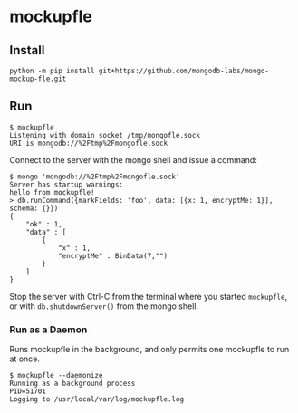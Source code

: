 # mockupfle

## Install

```
python -m pip install git+https://github.com/mongodb-labs/mongo-mockup-fle.git
```

## Run

```
$ mockupfle
Listening with domain socket /tmp/mongofle.sock
URI is mongodb://%2Ftmp%2Fmongofle.sock
```

Connect to the server with the mongo shell and issue a command:

```
$ mongo 'mongodb://%2Ftmp%2Fmongofle.sock'
Server has startup warnings:
hello from mockupfle!
> db.runCommand({markFields: 'foo', data: [{x: 1, encryptMe: 1}], schema: {}})
{
	"ok" : 1,
	"data" : [
		{
			"x" : 1,
			"encryptMe" : BinData(7,"")
		}
	]
}
```

Stop the server with Ctrl-C from the terminal where you started ``mockupfle``,
or with ``db.shutdownServer()`` from the mongo shell.

### Run as a Daemon
Runs mockupfle in the background, and only permits one mockupfle to run at once.
```
$ mockupfle --daemonize
Running as a background process
PID=51701
Logging to /usr/local/var/log/mockupfle.log
```
